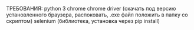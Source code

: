 ТРЕБОВАНИЯ:
python 3
chrome
chrome driver (скачать под версию установленного браузера, распоковать, .exe файл положить в папку со скриптом)
selenium (библиотека, установка через pip install)
